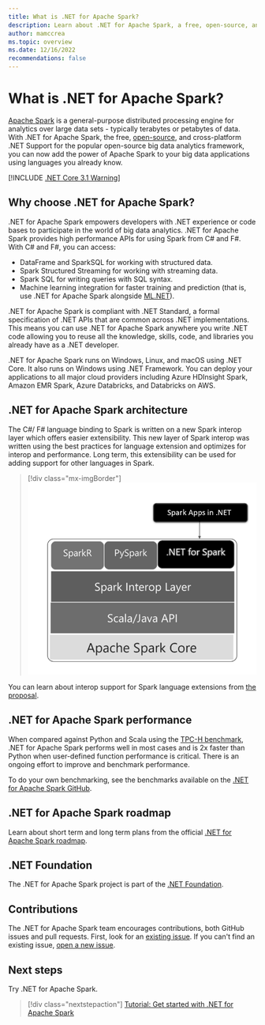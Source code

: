 ```yaml
---
title: What is .NET for Apache Spark?
description: Learn about .NET for Apache Spark, a free, open-source, and cross-platform big data analytics framework that takes Spark anywhere you write .NET code.
author: mamccrea
ms.topic: overview
ms.date: 12/16/2022
recommendations: false
---
```


# What is .NET for Apache Spark?

[Apache Spark](what-is-spark.md) is a general-purpose distributed processing engine for analytics over large data sets - typically terabytes or petabytes of data. With .NET for Apache Spark, the free, [open-source](https://github.com/dotnet/spark), and cross-platform .NET Support for the popular open-source big data analytics framework, you can now add the power of Apache Spark to your big data applications using languages you already know.

[!INCLUDE [.NET Core 3.1 Warning](../../includes/net-core-31-spark.md)]

## Why choose .NET for Apache Spark?

.NET for Apache Spark empowers developers with .NET experience or code bases to participate in the world of big data analytics. .NET for Apache Spark provides high performance APIs for using Spark from C# and F#. With C# and F#, you can access:

* DataFrame and SparkSQL for working with structured data.
* Spark Structured Streaming for working with streaming data.
* Spark SQL for writing queries with SQL syntax.
* Machine learning integration for faster training and prediction (that is, use .NET for Apache Spark alongside [ML.NET](https://dot.net/ml)).

.NET for Apache Spark is compliant with .NET Standard, a formal specification of .NET APIs that are common across .NET implementations. This means you can use .NET for Apache Spark anywhere you write .NET code allowing you to reuse all the knowledge, skills, code, and libraries you already have as a .NET developer.

.NET for Apache Spark runs on Windows, Linux, and macOS using .NET Core. It also runs on Windows using .NET Framework. You can deploy your applications to all major cloud providers including Azure HDInsight Spark, Amazon EMR Spark, Azure Databricks, and Databricks on AWS.

## .NET for Apache Spark architecture

The C#/ F# language binding to Spark is written on a new Spark interop layer which offers easier extensibility. This new layer of Spark interop was written using the best practices for language extension and optimizes for interop and performance. Long term, this extensibility can be used for adding support for other languages in Spark.

> [!div class="mx-imgBorder"]
> ![.NET for Apache Spark architecture](media/dotnet-spark-architecture.png)

You can learn about interop support for Spark language extensions from [the proposal](https://issues.apache.org/jira/browse/SPARK-26257).

## .NET for Apache Spark performance

When compared against Python and Scala using the [TPC-H benchmark](http://www.tpc.org/tpch/), .NET for Apache Spark performs well in most cases and is 2x faster than Python when user-defined function performance is critical. There is an ongoing effort to improve and benchmark performance.

To do your own benchmarking, see the benchmarks available on the [.NET for Apache Spark GitHub](https://github.com/dotnet/spark/tree/main/benchmark).

## .NET for Apache Spark roadmap

Learn about short term and long term plans from the official [.NET for Apache Spark roadmap](https://github.com/dotnet/spark/blob/main/ROADMAP.md).

## .NET Foundation

The .NET for Apache Spark project is part of the [.NET Foundation](https://www.dotnetfoundation.org/).

## Contributions

The .NET for Apache Spark team encourages contributions, both GitHub issues and pull requests. First, look for an [existing issue](https://github.com/dotnet/spark/issues). If you can't find an existing issue, [open a new issue](https://github.com/dotnet/spark/issues?utf8=%E2%9C%93&q=is%3Aissue+is%3Aopen+).

## Next steps

Try .NET for Apache Spark.
> [!div class="nextstepaction"]
> [Tutorial: Get started with .NET for Apache Spark](./tutorials/get-started.md)
